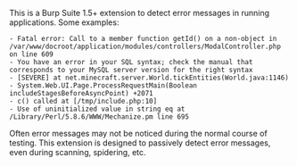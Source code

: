 This is a Burp Suite 1.5+ extension to detect error messages in running applications. Some examples:

```
- Fatal error: Call to a member function getId() on a non-object in /var/www/docroot/application/modules/controllers/ModalController.php on line 609
- You have an error in your SQL syntax; check the manual that corresponds to your MySQL server version for the right syntax
- [SEVERE] at net.minecraft.server.World.tickEntities(World.java:1146)
- System.Web.UI.Page.ProcessRequestMain(Boolean includeStagesBeforeAsyncPoint) +2071
- c() called at [/tmp/include.php:10]
- Use of uninitialized value in string eq at /Library/Perl/5.8.6/WWW/Mechanize.pm line 695
```

Often error messages may not be noticed during the normal course of testing. This extension is designed to passively detect error messages, even during scanning, spidering, etc.
